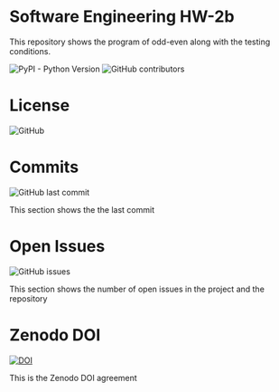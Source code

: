 # Software Engineering HW-2b

This repository shows the program of odd-even along with the testing conditions.

![PyPI - Python Version](https://img.shields.io/pypi/pyversions/numpy)
![GitHub contributors](https://img.shields.io/github/contributors/freakNewton/HW-2B)

# License
![GitHub](https://img.shields.io/github/license/freakNewton/HW-2b)


# Commits
![GitHub last commit](https://img.shields.io/github/last-commit/freakNewton/HW-2b)

This section shows the the last commit

# Open Issues
![GitHub issues](https://img.shields.io/github/issues/freakNewton/HW-2b)

This section shows the number of open issues in the project and the repository

# Zenodo DOI
[![DOI](https://zenodo.org/badge/401821008.svg)](https://zenodo.org/badge/latestdoi/401821008)

This is the Zenodo DOI agreement

